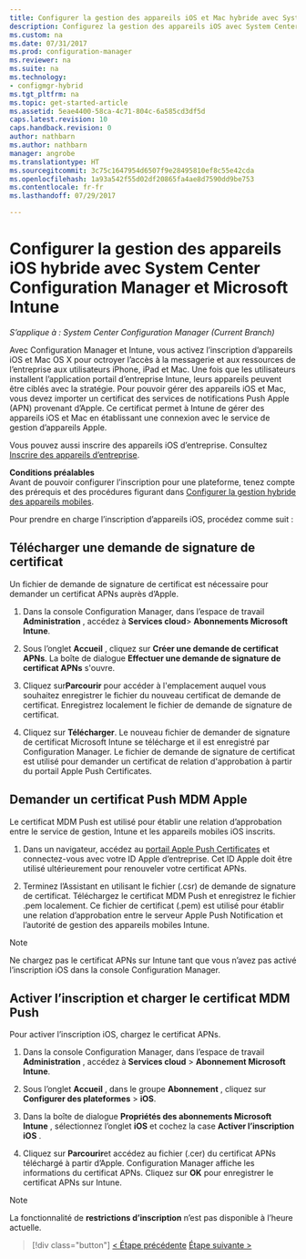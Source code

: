 ```yaml
---
title: Configurer la gestion des appareils iOS et Mac hybride avec System Center Configuration Manager et Microsoft Intune | Microsoft Docs
description: Configurez la gestion des appareils iOS avec System Center Configuration Manager et Microsoft Intune.
ms.custom: na
ms.date: 07/31/2017
ms.prod: configuration-manager
ms.reviewer: na
ms.suite: na
ms.technology:
- configmgr-hybrid
ms.tgt_pltfrm: na
ms.topic: get-started-article
ms.assetid: 5eae4400-58ca-4c71-804c-6a585cd3df5d
caps.latest.revision: 10
caps.handback.revision: 0
author: nathbarn
ms.author: nathbarn
manager: angrobe
ms.translationtype: HT
ms.sourcegitcommit: 3c75c1647954d6507f9e28495810ef8c55e42cda
ms.openlocfilehash: 1a93a542f55d02df20865fa4ae8d7590dd9be753
ms.contentlocale: fr-fr
ms.lasthandoff: 07/29/2017

---
```

# <a name="set-up-ios-hybrid-device-management-with-system-center-configuration-manager-and-microsoft-intune"></a>Configurer la gestion des appareils iOS hybride avec System Center Configuration Manager et Microsoft Intune

*S’applique à : System Center Configuration Manager (Current Branch)*

Avec Configuration Manager et Intune, vous activez l’inscription d’appareils iOS et Mac OS X pour octroyer l’accès à la messagerie et aux ressources de l’entreprise aux utilisateurs iPhone, iPad et Mac. Une fois que les utilisateurs installent l’application portail d’entreprise Intune, leurs appareils peuvent être ciblés avec la stratégie. Pour pouvoir gérer des appareils iOS et Mac, vous devez importer un certificat des services de notifications Push Apple (APN) provenant d’Apple. Ce certificat permet à Intune de gérer des appareils iOS et Mac en établissant une connexion avec le service de gestion d’appareils Apple.  

 Vous pouvez aussi inscrire des appareils iOS d’entreprise.  Consultez [Inscrire des appareils d’entreprise](enroll-company-owned-devices.md).  

**Conditions préalables**<br>
Avant de pouvoir configurer l’inscription pour une plateforme, tenez compte des prérequis et des procédures figurant dans [Configurer la gestion hybride des appareils mobiles](setup-hybrid-mdm.md).

Pour prendre en charge l’inscription d’appareils iOS, procédez comme suit :  

## <a name="download-a-certificate-signing-request"></a>Télécharger une demande de signature de certificat
Un fichier de demande de signature de certificat est nécessaire pour demander un certificat APNs auprès d’Apple.  

1.  Dans la console Configuration Manager, dans l’espace de travail **Administration** , accédez à **Services cloud**> **Abonnements Microsoft Intune**.  

2.  Sous l’onglet **Accueil** , cliquez sur **Créer une demande de certificat APNs**. La boîte de dialogue **Effectuer une demande de signature de certificat APNs** s'ouvre.  

3.  Cliquez sur**Parcourir** pour accéder à l'emplacement auquel vous souhaitez enregistrer le fichier du nouveau certificat de demande de certificat. Enregistrez localement le fichier de demande de signature de certificat.  

4.  Cliquez sur **Télécharger**. Le nouveau fichier de demander de signature de certificat Microsoft Intune se télécharge et il est enregistré par Configuration Manager. Le fichier de demande de signature de certificat est utilisé pour demander un certificat de relation d'approbation à partir du portail Apple Push Certificates.  

## <a name="request-an-mdm-push-certificate-from-apple"></a>Demander un certificat Push MDM Apple
Le certificat MDM Push est utilisé pour établir une relation d’approbation entre le service de gestion, Intune et les appareils mobiles iOS inscrits.  

1.  Dans un navigateur, accédez au [portail Apple Push Certificates](http://go.microsoft.com/fwlink/?LinkId=269844) et connectez-vous avec votre ID Apple d’entreprise. Cet ID Apple doit être utilisé ultérieurement pour renouveler votre certificat APNs.  

2.  Terminez l’Assistant en utilisant le fichier (.csr) de demande de signature de certificat. Téléchargez le certificat MDM Push et enregistrez le fichier .pem localement. Ce fichier de certificat (.pem) est utilisé pour établir une relation d’approbation entre le serveur Apple Push Notification et l’autorité de gestion des appareils mobiles Intune.  

> [!NOTE]  
>  Ne chargez pas le certificat APNs sur Intune tant que vous n’avez pas activé l’inscription iOS dans la console Configuration Manager.  

## <a name="enable-enrollment-and-upload-the-mdm-push-certificate"></a>Activer l’inscription et charger le certificat MDM Push
Pour activer l’inscription iOS, chargez le certificat APNs.  

1.  Dans la console Configuration Manager, dans l’espace de travail **Administration** , accédez à **Services cloud** > **Abonnement Microsoft Intune**.  

2.  Sous l’onglet **Accueil** , dans le groupe **Abonnement** , cliquez sur **Configurer des plateformes** > **iOS**.  

3.  Dans la boîte de dialogue **Propriétés des abonnements Microsoft Intune** , sélectionnez l’onglet **iOS** et cochez la case **Activer l’inscription iOS** .  
4.  Cliquez sur **Parcourir**et accédez au fichier (.cer) du certificat APNs téléchargé à partir d’Apple. Configuration Manager affiche les informations du certificat APNs. Cliquez sur **OK** pour enregistrer le certificat APNs sur Intune.  

> [!NOTE]
> La fonctionnalité de **restrictions d’inscription** n’est pas disponible à l’heure actuelle. 

> [!div class="button"]
[< Étape précédente](create-service-connection-point.md) [Étape suivante >](set-up-additional-management.md)

